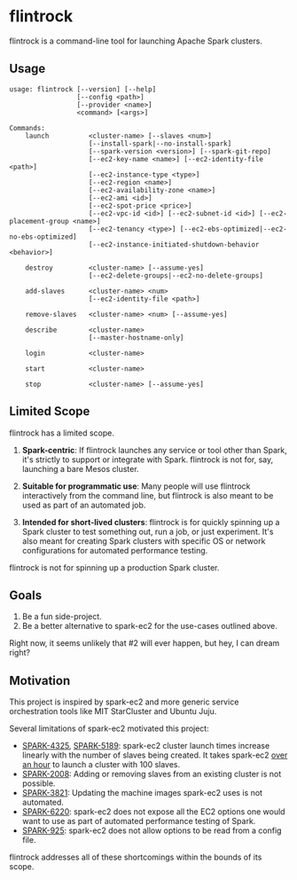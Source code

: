 # flintrock

flintrock is a command-line tool for launching Apache Spark clusters.

## Usage

```
usage: flintrock [--version] [--help]
                 [--config <path>]
                 [--provider <name>]
                 <command> [<args>]

Commands:
    launch          <cluster-name> [--slaves <num>]
                    [--install-spark|--no-install-spark]
                    [--spark-version <version>] [--spark-git-repo]
                    [--ec2-key-name <name>] [--ec2-identity-file <path>]
                    [--ec2-instance-type <type>]
                    [--ec2-region <name>]
                    [--ec2-availability-zone <name>]
                    [--ec2-ami <id>]
                    [--ec2-spot-price <price>]
                    [--ec2-vpc-id <id>] [--ec2-subnet-id <id>] [--ec2-placement-group <name>]
                    [--ec2-tenancy <type>] [--ec2-ebs-optimized|--ec2-no-ebs-optimized]
                    [--ec2-instance-initiated-shutdown-behavior <behavior>]

    destroy         <cluster-name> [--assume-yes]
                    [--ec2-delete-groups|--ec2-no-delete-groups]

    add-slaves      <cluster-name> <num>
                    [--ec2-identity-file <path>]

    remove-slaves   <cluster-name> <num> [--assume-yes]

    describe        <cluster-name>
                    [--master-hostname-only]

    login           <cluster-name>

    start           <cluster-name>

    stop            <cluster-name> [--assume-yes]
```

## Limited Scope

flintrock has a limited scope.

1. **Spark-centric**: If flintrock launches any service or tool other than Spark, it's strictly to support or integrate with Spark. flintrock is not for, say, launching a bare Mesos cluster.

2. **Suitable for programmatic use**: Many people will use flintrock interactively from the command line, but flintrock is also meant to be used as part of an automated job.

3. **Intended for short-lived clusters**: flintrock is for quickly spinning up a Spark cluster to test something out, run a job, or just experiment. It's also meant for creating Spark clusters with specific OS or network configurations for automated performance testing.

 flintrock is not for spinning up a production Spark cluster.

## Goals

1. Be a fun side-project.
2. Be a better alternative to spark-ec2 for the use-cases outlined above.

Right now, it seems unlikely that #2 will ever happen, but hey, I can dream right?

## Motivation

This project is inspired by spark-ec2 and more generic service orchestration tools like MIT StarCluster and Ubuntu Juju.

Several limitations of spark-ec2 motivated this project:

* [SPARK-4325](https://issues.apache.org/jira/browse/SPARK-4325), [SPARK-5189](https://issues.apache.org/jira/browse/SPARK-5189): spark-ec2 cluster launch times increase linearly with the number of slaves being created. It takes spark-ec2 [over an hour](https://issues.apache.org/jira/browse/SPARK-5189) to launch a cluster with 100 slaves.
* [SPARK-2008](https://issues.apache.org/jira/browse/SPARK-2008): Adding or removing slaves from an existing cluster is not possible.
* [SPARK-3821](https://issues.apache.org/jira/browse/SPARK-3821): Updating the machine images spark-ec2 uses is not automated.
* [SPARK-6220](https://issues.apache.org/jira/browse/SPARK-6220): spark-ec2 does not expose all the EC2 options one would want to use as part of automated performance testing of Spark.
* [SPARK-925](https://issues.apache.org/jira/browse/SPARK-925): spark-ec2 does not allow options to be read from a config file.

flintrock addresses all of these shortcomings within the bounds of its scope.
